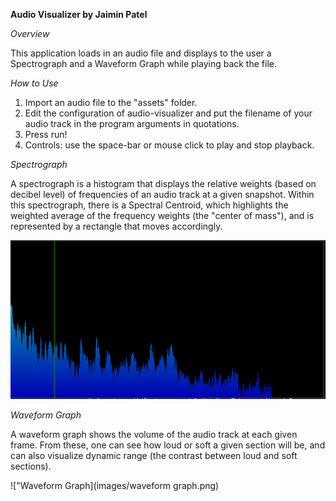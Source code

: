 **Audio Visualizer by Jaimin Patel**

*Overview*

This application loads in an audio file and displays to the user a Spectrograph and a Waveform Graph while playing back the file. 

*How to Use*

1. Import an audio file to the "assets" folder. 
2. Edit the configuration of audio-visualizer and put the filename of your audio track in the program arguments in quotations. 
3. Press run! 
4. Controls: use the space-bar or mouse click to play and stop playback. 

*Spectrograph*

A spectrograph is a histogram that displays the relative weights (based on decibel level) of frequencies of an audio track at a given snapshot. Within this spectrograph, there is a Spectral Centroid, which highlights the weighted average of the frequency weights (the "center of mass"), and is represented by a rectangle that moves accordingly.

!["Spectrograph](images/spectrograph.png)

*Waveform Graph*

A waveform graph shows the volume of the audio track at each given frame. From these, one can see how loud or soft a given section will be, and can also visualize dynamic range (the contrast between loud and soft sections). 

!["Waveform Graph](images/waveform graph.png)
